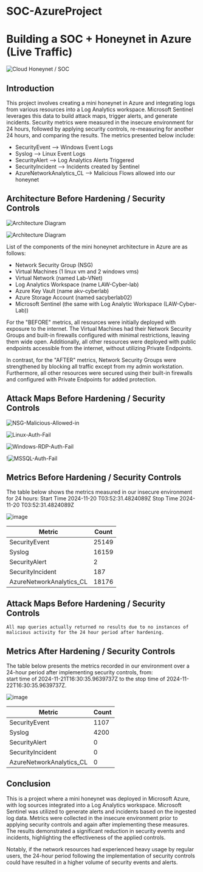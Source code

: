 # SOC-AzureProject
# Building a SOC + Honeynet in Azure (Live Traffic)
![Cloud Honeynet / SOC](https://i.imgur.com/ZWxe03e.jpg)

## Introduction

This project involves creating a mini honeynet in Azure and integrating logs from various resources into a Log Analytics workspace. Microsoft Sentinel leverages this data to build attack maps, trigger alerts, and generate incidents. Security metrics were measured in the insecure environment for 24 hours, followed by applying security controls, re-measuring for another 24 hours, and comparing the results. The metrics presented below include:

- SecurityEvent --> Windows Event Logs
- Syslog --> Linux Event Logs
- SecurityAlert --> Log Analytics Alerts Triggered
- SecurityIncident --> Incidents created by Sentinel
- AzureNetworkAnalytics_CL --> Malicious Flows allowed into our honeynet

## Architecture Before Hardening / Security Controls
![Architecture Diagram](https://i.imgur.com/aBDwnKb.jpg)

![Architecture Diagram](https://github.com/user-attachments/assets/11009a76-aed1-4806-acfc-09d3912fe377)

List of the components of the mini honeynet architecture in Azure are as follows:

- Network Security Group (NSG)
- Virtual Machines (1 linux vm and 2 windows vms)
- Virtual Network (named Lab-VNet)
- Log Analytics Workspace (name LAW-Cyber-lab)
- Azure Key Vault (name akv-cyberlab)
- Azure Storage Account (named sacyberlab02)
- Microsoft Sentinel (the same with Log Analytic Workspace (LAW-Cyber-Lab))

For the "BEFORE" metrics, all resources were initially deployed with exposure to the internet. The Virtual Machines had their Network Security Groups and built-in firewalls configured with minimal restrictions, leaving them wide open. Additionally, all other resources were deployed with public endpoints accessible from the internet, without utilizing Private Endpoints.

In contrast, for the "AFTER" metrics, Network Security Groups were strengthened by blocking all traffic except from my admin workstation. Furthermore, all other resources were secured using their built-in firewalls and configured with Private Endpoints for added protection.

## Attack Maps Before Hardening / Security Controls
![NSG-Malicious-Allowed-in](https://github.com/user-attachments/assets/0fbcaa00-3aed-4993-8b37-a6e233762ec8)

![Linux-Auth-Fail](https://github.com/user-attachments/assets/dc729050-62a7-4431-93bb-1b6c0aafb45a)

![Windows-RDP-Auth-Fail](https://github.com/user-attachments/assets/8d919436-f482-44b5-a510-6f049ea6e4dc)

!![MSSQL-Auth-Fail](https://github.com/user-attachments/assets/e64ba4c8-b7f2-44c2-b9ab-e1932113dcfe)


## Metrics Before Hardening / Security Controls

The table below shows the metrics measured in our insecure environment for 24 hours:
Start Time 2024-11-20 T03:52:31.4824089Z
Stop Time 2024-11-20 T03:52:31.4824089Z

![image](https://github.com/user-attachments/assets/3941ab28-0012-4df9-be3e-b58d13bc6fd0)

| Metric                   | Count
| ------------------------ | -----
| SecurityEvent            | 25149
| Syslog                   | 16159
| SecurityAlert            | 2
| SecurityIncident         | 187
| AzureNetworkAnalytics_CL | 18176

## Attack Maps Before Hardening / Security Controls

```All map queries actually returned no results due to no instances of malicious activity for the 24 hour period after hardening.```

## Metrics After Hardening / Security Controls

The table below presents the metrics recorded in our environment over a 24-hour period after implementing security controls, from:  
start time of 2024-11-21T16:30:35.9639737Z to the 
stop time of 2024-11-22T16:30:35.9639737Z.     

![image](https://github.com/user-attachments/assets/90639303-c8ca-4168-8efd-2c90c158b0e5)


| Metric                   | Count
| ------------------------ | -----
| SecurityEvent            | 1107
| Syslog                   | 4200
| SecurityAlert            | 0
| SecurityIncident         | 0
| AzureNetworkAnalytics_CL | 0

## Conclusion

This is a project where a mini honeynet was deployed in Microsoft Azure, with log sources integrated into a Log Analytics workspace. Microsoft Sentinel was utilized to generate alerts and incidents based on the ingested log data. Metrics were collected in the insecure environment prior to applying security controls and again after implementing these measures. The results demonstrated a significant reduction in security events and incidents, highlighting the effectiveness of the applied controls.

Notably, if the network resources had experienced heavy usage by regular users, the 24-hour period following the implementation of security controls could have resulted in a higher volume of security events and alerts.
